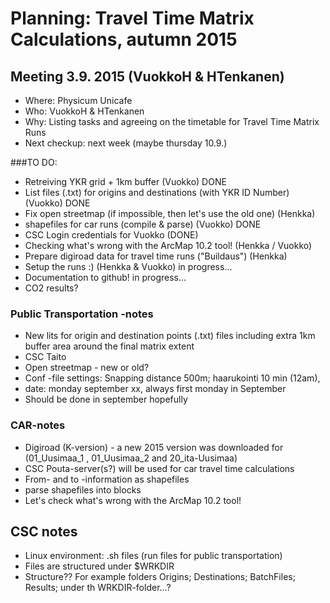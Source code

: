 # Planning: Travel Time Matrix Calculations, autumn 2015

## Meeting 3.9. 2015 (VuokkoH & HTenkanen)

- Where: Physicum Unicafe
- Who: VuokkoH & HTenkanen
- Why: Listing tasks and agreeing on the timetable for Travel Time Matrix Runs
- Next checkup: next week (maybe thursday 10.9.)


###TO DO:

- Retreiving YKR grid + 1km buffer (Vuokko)  DONE
- List files (.txt) for origins and destinations (with YKR ID Number) (Vuokko) DONE
- Fix open streetmap (if impossible, then let's use the old one) (Henkka)
- shapefiles for car runs (compile & parse) (Vuokko)  DONE
- CSC Login credentials for Vuokko (DONE)
- Checking what's wrong with the ArcMap 10.2 tool! (Henkka / Vuokko)
- Prepare digiroad data for travel time runs ("Buildaus")
 (Henkka)
- Setup the runs :) (Henkka & Vuokko) in progress...
- Documentation to github! in progress...
- CO2 results?


### Public Transportation -notes

- New lits for origin and destination points (.txt) files including extra 1km buffer area around the final matrix extent
- CSC Taito
- Open streetmap - new or old?
- Conf -file settings: Snapping distance 500m; haarukointi 10 min (12am), 
- date: monday september xx, always first monday in September
- Should be done in september hopefully


### CAR-notes

- Digiroad (K-version) - a new 2015 version was downloaded for (01_Uusimaa_1 , 01_Uusimaa_2 and 20_ita-Uusimaa)
- CSC Pouta-server(s?) will be used for car travel time calculations
- From- and to -information as shapefiles 
- parse shapefiles into blocks 
- Let's check what's wrong with the ArcMap 10.2 tool!


## CSC notes

- Linux environment: .sh files (run files for public transportation)
- Files are structured under $WRKDIR
- Structure?? For example folders Origins; Destinations; BatchFiles; Results; under th WRKDIR-folder...? 

